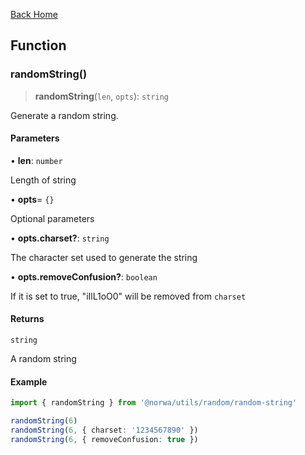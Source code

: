 [Back Home](/README.md)

## Function

### randomString()

> **randomString**(`len`, `opts`): `string`

Generate a random string.

#### Parameters

• **len**: `number`

Length of string

• **opts**= `{}`

Optional parameters

• **opts\.charset?**: `string`

The character set used to generate the string

• **opts\.removeConfusion?**: `boolean`

If it is set to true, "iIlL1oO0" will be removed from `charset`

#### Returns

`string`

A random string

#### Example

```ts
import { randomString } from '@norwa/utils/random/random-string'

randomString(6)
randomString(6, { charset: '1234567890' })
randomString(6, { removeConfusion: true })
```
